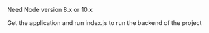 Need Node version 8.x or 10.x

Get the application and run index.js to run the backend of the project

